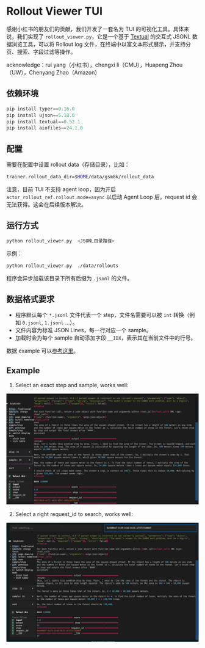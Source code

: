 # Rollout Viewer TUI

感谢小红书的朋友们的贡献，我们开发了一套名为 TUI 的可视化工具。具体来说，我们实现了 `rollout_viewer.py`，它是一个基于 [Textual](https://textual.textualize.io/) 的交互式 JSONL 数据浏览工具，可以将 Rollout log 文件，在终端中以富文本形式展示，并支持分页、搜索、字段过滤等操作。

acknowledge：rui yang（小红书），chengxi li（CMU），Huapeng Zhou（UW），Chenyang Zhao（Amazon）

## 依赖环境

```python
pip install typer==0.16.0
pip install ujson==5.10.0
pip install textual==0.52.1
pip install aiofiles==24.1.0
```

## 配置

需要在配置中设置 rollout data（存储目录），比如：

```bash
trainer.rollout_data_dir=$HOME/data/gsm8k/rollout_data
```

注意，目前 TUI 不支持 agent loop，因为开启 `actor_rollout_ref.rollout.mode=async` 以启动 Agent Loop 后，request id 会无法获得。这会在后续版本解决。

## 运行方式

```bash
python rollout_viewer.py  <JSONL目录路径>
```
示例：

```bash
python rollout_viewer.py  ./data/rollouts
```

程序会异步加载该目录下所有后缀为 `.jsonl` 的文件。

## 数据格式要求

- 程序默认每个 `*.jsonl` 文件代表一个 step，文件名需要可以被 `int` 转换（例如 `0.jsonl`, `1.jsonl` …）。
- 文件内容为标准 JSON Lines，每一行对应一个 sample。
- 加载时会为每个 sample 自动添加字段 `__IDX`，表示其在当前文件中的行号。

数据 example 可以[参考这里](https://github.com/volcengine/verl/blob/152c599303dd4364aa8d581d405a84922dc8c713/docs/sglang_multiturn/sandbox_fusion.rst#e2e-tests)。

## Example

1. Select an exact step and sample, works well:

![TUI example](./pics/tui_1.png)

2. Select a right request_id to search, works well:

![TUI example](./pics/tui_2.png)
